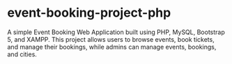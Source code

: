 # event-booking-project-php
A simple Event Booking Web Application built using PHP, MySQL, Bootstrap 5, and XAMPP. This project allows users to browse events, book tickets, and manage their bookings, while admins can manage events, bookings, and cities.
